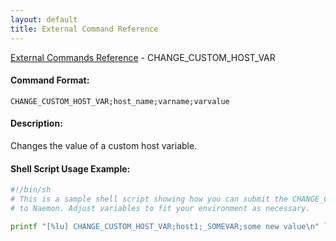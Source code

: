 ```yaml
---
layout: default
title: External Command Reference
---
```


<!--
************************************************
* AUTO GENERATED PAGE - USE ./update SCRIPT
************************************************
-->

<span class="glyphicon glyphicon-arrow-up"></span><a href="index.html"> External Commands Reference</a> - CHANGE_CUSTOM_HOST_VAR<br>

#### Command Format:

`CHANGE_CUSTOM_HOST_VAR;host_name;varname;varvalue`

#### Description:

Changes the value of a custom host variable.

#### Shell Script Usage Example:

```sh
#!/bin/sh
# This is a sample shell script showing how you can submit the CHANGE_CUSTOM_HOST_VAR command
# to Naemon. Adjust variables to fit your environment as necessary.

printf "[%lu] CHANGE_CUSTOM_HOST_VAR;host1;_SOMEVAR;some new value\n" `date +%s` > /var/lib/naemon/naemon.cmd
```

